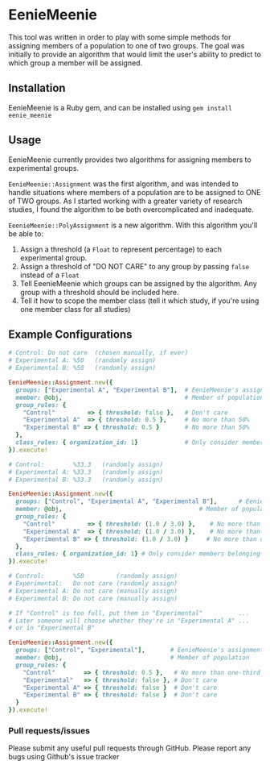 EenieMeenie
========

This tool was written in order to play with some simple methods for assigning members of a population to one of two groups. The goal was initially to provide an algorithm that would limit the user's ability to predict to which group a member will be assigned.

Installation
------------

EenieMeenie is a Ruby gem, and can be installed using `gem install eenie_meenie`

Usage
-----

EenieMeenie currently provides two algorithms for assigning members to experimental groups.

`EenieMeenie::Assignment` was the first algorithm, and was intended to handle situations where members of a population are to be assigned to ONE of TWO groups.  As I started working with a greater variety of research studies, I found the algorithm to be both overcomplicated and inadequate.

`EeenieMeenie::PolyAssignment` is a new algorithm.  With this algorithm you'll be able to:

1. Assign a threshold (a `Float` to represent percentage) to each experimental group.
2. Assign a threshold of "DO NOT CARE" to any group by passing `false` instead of a `Float`
3. Tell EeenieMeenie which groups can be assigned by the algorithm.  Any group with a threshold should be included here.
4. Tell it how to scope the member class (tell it which study, if you're using one member class for all studies)

Example Configurations
----------------------

```ruby
# Control: Do not care  (chosen manually, if ever)
# Experimental A: %50   (randomly assign)
# Experimental B: %50   (randomly assign)

EenieMeenie::Assignment.new({
  groups: ["Experimental A", "Experimental B"],  # EenieMeenie's assignment options
  member: @obj,                                  # Member of population
  group_rules: {
    "Control"         => { threshold: false },   # Don't care
    "Experimental A"  => { threshold: 0.5 },     # No more than 50%
    "Experimental B" => { threshold: 0.5 }       # No more than 50%
  },
  class_rules: { organization_id: 1}             # Only consider members belonging to Organization 1
}).execute!
```

```ruby
# Control:        %33.3   (randomly assign)
# Experimental A: %33.3   (randomly assign)
# Experimental B: %33.3   (randomly assign)

EenieMeenie::Assignment.new({
  groups: ["Control", "Experimental A", "Experimental B"],      # EenieMeenie's assignment options
  member: @obj,                                      # Member of population
  group_rules: {
    "Control"         => { threshold: (1.0 / 3.0) },    # No more than one-third
    "Experimental A"  => { threshold: (1.0 / 3.0) },    # No more than one-third
    "Experimental B" => { threshold: (1.0 / 3.0) }     # No more than one-third
  },
  class_rules: { organization_id: 1} # Only consider members belonging to Organization 1
}).execute!
```

```ruby
# Control:        %50         (randomly assign)
# Experimental:   Do not care (randomly assign)
# Experimental A: Do not care (manually assign)
# Experimental B: Do not care (manually assign)

# If "Control" is too full, put them in "Experimental"          ...
# Later someone will choose whether they're in "Experimental A" ...
# or in "Experimental B"

EenieMeenie::Assignment.new({
  groups: ["Control", "Experimental"],       # EenieMeenie's assignment options
  member: @obj,                              # Member of population
  group_rules: {
    "Control"        => { threshold: 0.5 },   # No more than one-third
    "Experimental"   => { threshold: false }, # Don't care
    "Experimental A" => { threshold: false }  # Don't care
    "Experimental B" => { threshold: false }  # Don't care
  }
}).execute!
```

### Pull requests/issues

Please submit any useful pull requests through GitHub. Please report any bugs using Github's issue tracker
